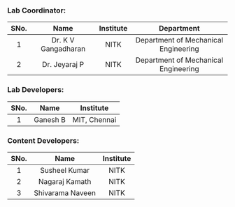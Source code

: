 <!-- Remove all lines above this line before making changes to the file -->

### Lab Coordinator:

| SNo. |        Name         | Institute |              Department              |
| :--: | :-----------------: | :-------: | :----------------------------------: |
|  1   | Dr. K V Gangadharan |   NITK    | Department of Mechanical Engineering |
|  2   | Dr. Jeyaraj P       |   NITK    | Department of Mechanical Engineering |

### Lab Developers:

| SNo. |   Name   |  Institute   |
| :--: | :------: | :----------: |
|  1   | Ganesh B | MIT, Chennai |

### Content Developers:

| SNo. |       Name            | Institute |
| :--: | :--------------:      | :-------: |
|  1   |  Susheel Kumar        |   NITK    |
|  2   |  Nagaraj Kamath       |   NITK    |
|  3   | Shivarama Naveen      |   NITK    |
